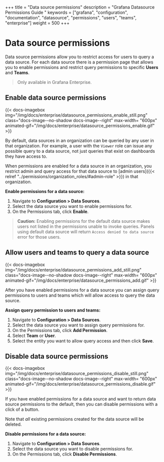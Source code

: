 +++
title = "Data source permissions"
description = "Grafana Datasource Permissions Guide "
keywords = ["grafana", "configuration", "documentation", "datasource", "permissions", "users", "teams", "enterprise"]
weight = 500
+++

# Data source permissions

Data source permissions allow you to restrict access for users to query a data source. For each data source there is a permission page that allows you to enable permissions and restrict query permissions to specific **Users** and **Teams**.

> Only available in Grafana Enterprise.

## Enable data source permissions

{{< docs-imagebox img="/img/docs/enterprise/datasource_permissions_enable_still.png" class="docs-image--no-shadow docs-image--right" max-width= "600px" animated-gif="/img/docs/enterprise/datasource_permissions_enable.gif" >}}

By default, data sources in an organization can be queried by any user in that organization. For example, a user with the `Viewer` role can issue any possible query to a data source, not just
queries that exist on dashboards they have access to.

When permissions are enabled for a data source in an organization, you restrict admin and query access for that data source to [admin users]({{< relref "../permissions/organization_roles/#admin-role" >}}) in that organization.

**Enable permissions for a data source:**

1. Navigate to **Configuration > Data Sources**.
1. Select the data source you want to enable permissions for.
1. On the Permissions tab, click **Enable**.

<div class="clearfix"></div>

> **Caution:** Enabling permissions for the default data source makes users not listed in the permissions unable to invoke queries. Panels using default data source will return `Access denied to data source` error for those users.

## Allow users and teams to query a data source

{{< docs-imagebox img="/img/docs/enterprise/datasource_permissions_add_still.png" class="docs-image--no-shadow docs-image--right" max-width= "600px" animated-gif="/img/docs/enterprise/datasource_permissions_add.gif" >}}

After you have enabled permissions for a data source you can assign query permissions to users and teams which will allow access to query the data source.

**Assign query permission to users and teams:**

1. Navigate to **Configuration > Data Sources**.
1. Select the data source you want to assign query permissions for.
1. On the Permissions tab, click **Add Permission**.
1. Select **Team** or **User**.
1. Select the entity you want to allow query access and then click **Save**.

<div class="clearfix"></div>

## Disable data source permissions

{{< docs-imagebox img="/img/docs/enterprise/datasource_permissions_disable_still.png" class="docs-image--no-shadow docs-image--right" max-width= "600px" animated-gif="/img/docs/enterprise/datasource_permissions_disable.gif" >}}

If you have enabled permissions for a data source and want to return data source permissions to the default, then you can disable permissions with a click of a button.

Note that *all* existing permissions created for the data source will be deleted.

**Disable permissions for a data source:**

1. Navigate to **Configuration > Data Sources**.
1. Select the data source you want to disable permissions for.
1. On the Permissions tab, click **Disable Permissions**.

<div class="clearfix"></div>
